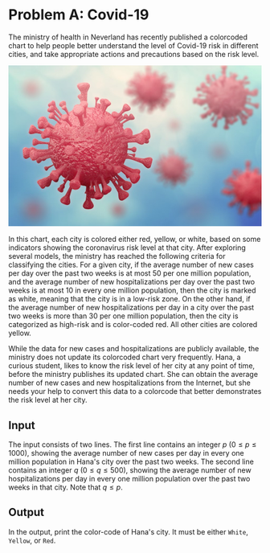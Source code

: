 # Problem A: Covid-19

The ministry of health in Neverland has recently published a colorcoded chart to help people better understand the level of Covid-19 risk in different cities, and take appropriate actions and precautions based on the risk level.

![Image](../../img/2020/a.jpg)

In this chart, each city is colored either red, yellow, or white, based on some indicators showing the coronavirus risk level at that city. After exploring several models, the ministry has reached the following criteria for classifying the cities. For a given city, if the average number of new cases per day over the past two weeks is at most 50 per one million population, and the average number of new hospitalizations per day over the past two weeks is at most 10 in every one million population, then the city is marked as white, meaning that the city is in a low-risk zone. On the other hand, if the average number of new hospitalizations per day in a city over the past two weeks is more than 30 per one million population, then the city is categorized as high-risk and is color-coded red. All other cities are colored yellow.

While the data for new cases and hospitalizations are publicly available, the ministry does not update its colorcoded chart very frequently. Hana, a curious student, likes to know the risk level of her city at any point of time, before the ministry publishes its updated chart. She can obtain the average number of new cases and new hospitalizations from the Internet, but she needs your help to convert this data to a colorcode that better demonstrates the risk level at her city.

## Input

The input consists of two lines. The first line contains an integer $p$ ($0 \le p \le 1000$), showing the average number of new cases per day in every one million population in Hana's city over the past two weeks. The second line contains an integer $q$ ($0 \le q \le 500$), showing the average number of new hospitalizations per day in every one million population over the past two weeks in that city. Note that $q \le p$.

## Output

In the output, print the color-code of Hana's city. It must be either `White`, `Yellow`, or `Red`.
